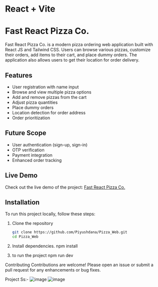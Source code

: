 # React + Vite

# Fast React Pizza Co.

Fast React Pizza Co. is a modern pizza ordering web application built with React JS and Tailwind CSS. Users can browse various pizzas, customize their orders, add items to their cart, and place dummy orders. The application also allows users to get their location for order delivery.

## Features

- User registration with name input
- Browse and view multiple pizza options
- Add and remove pizzas from the cart
- Adjust pizza quantities
- Place dummy orders
- Location detection for order address
- Order prioritization

## Future Scope

- User authentication (sign-up, sign-in)
- OTP verification
- Payment integration
- Enhanced order tracking

## Live Demo

Check out the live demo of the project: [Fast React Pizza Co.](https://yourpizza-git-main-piyushdana11-gmailcoms-projects.vercel.app/)

## Installation

To run this project locally, follow these steps:

1. Clone the repository
   ```bash
   git clone https://github.com/Piyushdana/Pizza_Web.git
   cd Pizza_Web

2. Install dependencies.
   npm install
   
4. to run the project
   npm run dev


Contributing
Contributions are welcome! Please open an issue or submit a pull request for any enhancements or bug fixes.





Project Ss:- 
![image](https://github.com/user-attachments/assets/83efea58-ece0-44ad-8950-9a75b20e4271) ![image](https://github.com/user-attachments/assets/16ec6dbb-b776-4c3d-a5eb-e3afc5fe9ad5)


